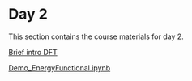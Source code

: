 Day 2
=======================
This section contains the course materials for day 2.

<a href="https://raw.githubusercontent.com/huichiayu/cmse_202_802/main/MSE590/DFT_upload.pdf" target="_blank">Brief intro DFT</a>

[Demo_EnergyFunctional.ipynb](../daily/Day-02/Demo_EnergyFunctional.ipynb)
